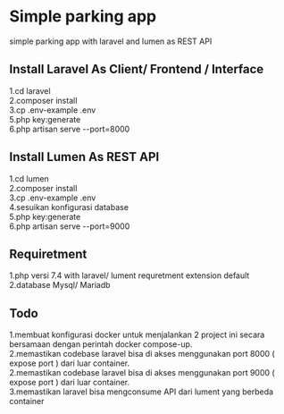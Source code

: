 # Simple parking app
simple parking app with laravel and lumen as REST API

## Install Laravel As Client/ Frontend / Interface<br>
1.cd laravel<br>
2.composer install<br>
3.cp .env-example .env<br>
5.php key:generate<br>
6.php artisan serve --port=8000<br>


## Install Lumen As REST API<br>
1.cd lumen<br>
2.composer install<br>
3.cp .env-example .env<br>
4.sesuikan konfigurasi database<br>
5.php key:generate<br>
6.php artisan serve --port=9000<br>

## Requiretment
1.php versi 7.4 with laravel/ lument requretment extension default<br>
2.database Mysql/ Mariadb<br>

## Todo
1.membuat konfigurasi docker untuk menjalankan 2 project ini secara bersamaan dengan perintah docker compose-up.<br>
2.memastikan codebase laravel bisa di akses menggunakan port 8000 ( expose port ) dari luar container.<br>
2.memastikan codebase laravel bisa di akses menggunakan port 9000 ( expose port ) dari luar container.<br>
3.memastikan laravel bisa mengconsume API dari lument yang berbeda container<br>
